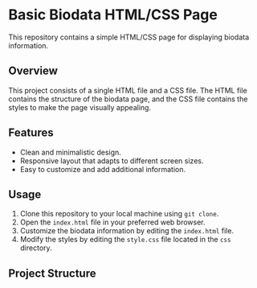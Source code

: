 # Basic Biodata HTML/CSS Page

This repository contains a simple HTML/CSS page for displaying biodata information.

## Overview

This project consists of a single HTML file and a CSS file. The HTML file contains the structure of the biodata page, and the CSS file contains the styles to make the page visually appealing.

## Features

- Clean and minimalistic design.
- Responsive layout that adapts to different screen sizes.
- Easy to customize and add additional information.

## Usage

1. Clone this repository to your local machine using `git clone`.
2. Open the `index.html` file in your preferred web browser.
3. Customize the biodata information by editing the `index.html` file.
4. Modify the styles by editing the `style.css` file located in the `css` directory.

## Project Structure

